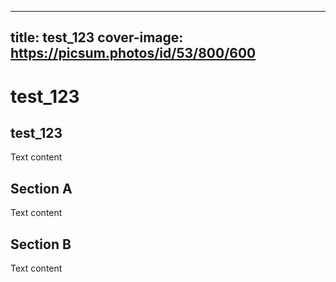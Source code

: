 
---
title: test_123
cover-image: https://picsum.photos/id/53/800/600
---

# test_123 <!--{ as="video" mode="hero" src="https://dlmultimedia.esa.int/download/public/videos/2023/06/010/2306_010_AR_EN.mp4" }-->

## test_123

Text content

## Section A
Text content

## Section B
Text content
        